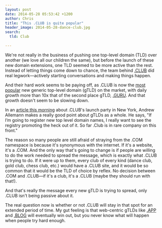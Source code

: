 ```yaml
---
layout: post
date: 2014-05-28 05:53:42 +1200
author: Chris
title: "This .CLUB is quite popular"
header_image: 2014-05-28-dance-club.jpg
search:
  tld: Club
  
---
```


We're not really in the business of pushing one top-level domain (TLD) over another (we love all our children the same), but before the launch of these new domain extensions, one TLD seemed to be more active than the rest. Instead of letting things come down to chance, the team behind [.CLUB](https://iwantmyname.com/domains/dot-club) did real legwork—actively starting conversations and making things happen. 

And their hard work seems to be paying off, as .CLUB is now the [most popular](http://namestat.org/) new generic top-level domain (gTLD) on the market, with daily growth more than 10x that of the second place gTLD, [.GURU](https://iwantmyname.com/domains/dot-guru). And that growth doesn't seem to be slowing down. 

In an [article this morning](http://domainnamewire.com/2014/05/27/in-da-club-50-cent-new-tld/) about .CLUB's launch party in New York, Andrew Allemann makes a really good point about gTLDs as a whole. He says, "If I’m going to register new top level domain names, I really want to see the registry promoting the heck out of it. So far .Club is in rare company on this front."

The reason so many people are still afraid of straying from the .COM namespace is because it's synonymous with the internet. If it's a website, it's a .COM. And the only way that's going to change is if people are willing to do the work needed to spread the message, which is exactly what .CLUB is trying to do. If it were up to them, every club of every kind (dance club, gold club, chess club, etc.) would have a .CLUB site, and it would be so common that it would be the TLD of choice by reflex. No decision between .COM and .CLUB—if it's a club, it's a .CLUB (maybe they should run with that!).

And that's really the message every new gTLD is trying to spread, only .CLUB isn't being passive about it. 

The real question now is whether or not .CLUB will stay in that spot for an extended period of time. My gut feeling is that web-centric gTLDs like [.APP](https://iwantmyname.com/domains/dot-app) and [.BLOG](https://iwantmyname.com/domains/dot-blog) will eventually win out, but you never know what will happen when people try hard enough.